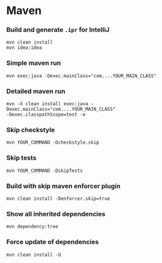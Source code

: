 # Maven

### Build and generate `.ipr` for IntelliJ
````
mvn clean install
mvn idea:idea
````

### Simple maven run
````
mvn exec:java -Dexec.mainClass="com....YOUR_MAIN_CLASS"
````

### Detailed maven run
````
mvn -X clean install exec:java -Dexec.mainClass="com....YOUR_MAIN_CLASS"
-Dexec.classpathScope=test -e
````

### Skip checkstyle
````
mvn YOUR_COMMAND -Dcheckstyle.skip
````

### Skip tests
````
mvn YOUR_COMMAND -DskipTests
````

### Build with skip maven enforcer plugin
````
mvn clean install -Denforcer.skip=true
````

### Show all inherited dependencies
````
mvn dependency:tree
````

### Force update of dependencies
````
mvn clean install -U
````